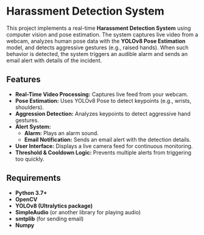 # Harassment Detection System

This project implements a real-time **Harassment Detection System** using computer vision and pose estimation. The system captures live video from a webcam, analyzes human pose data with the **YOLOv8 Pose Estimation** model, and detects aggressive gestures (e.g., raised hands). When such behavior is detected, the system triggers an audible alarm and sends an email alert with details of the incident.

## Features

- **Real-Time Video Processing:** Captures live feed from your webcam.
- **Pose Estimation:** Uses YOLOv8 Pose to detect keypoints (e.g., wrists, shoulders).
- **Aggression Detection:** Analyzes keypoints to detect aggressive hand gestures.
- **Alert System:** 
  - **Alarm:** Plays an alarm sound.
  - **Email Notification:** Sends an email alert with the detection details.
- **User Interface:** Displays a live camera feed for continuous monitoring.
- **Threshold & Cooldown Logic:** Prevents multiple alerts from triggering too quickly.

## Requirements

- **Python 3.7+**
- **OpenCV**
- **YOLOv8 (Ultralytics package)**
- **SimpleAudio** (or another library for playing audio)
- **smtplib** (for sending email)
- **Numpy**
